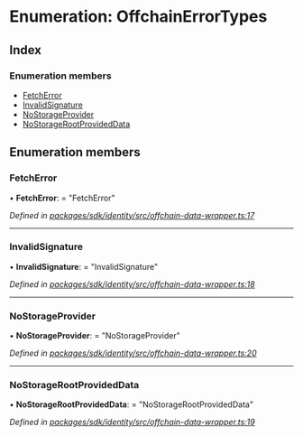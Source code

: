 # Enumeration: OffchainErrorTypes

## Index

### Enumeration members

* [FetchError](_offchain_data_wrapper_.offchainerrortypes.md#fetcherror)
* [InvalidSignature](_offchain_data_wrapper_.offchainerrortypes.md#invalidsignature)
* [NoStorageProvider](_offchain_data_wrapper_.offchainerrortypes.md#nostorageprovider)
* [NoStorageRootProvidedData](_offchain_data_wrapper_.offchainerrortypes.md#nostoragerootprovideddata)

## Enumeration members

###  FetchError

• **FetchError**: = "FetchError"

*Defined in [packages/sdk/identity/src/offchain-data-wrapper.ts:17](https://github.com/celo-org/celo-monorepo/blob/master/packages/sdk/identity/src/offchain-data-wrapper.ts#L17)*

___

###  InvalidSignature

• **InvalidSignature**: = "InvalidSignature"

*Defined in [packages/sdk/identity/src/offchain-data-wrapper.ts:18](https://github.com/celo-org/celo-monorepo/blob/master/packages/sdk/identity/src/offchain-data-wrapper.ts#L18)*

___

###  NoStorageProvider

• **NoStorageProvider**: = "NoStorageProvider"

*Defined in [packages/sdk/identity/src/offchain-data-wrapper.ts:20](https://github.com/celo-org/celo-monorepo/blob/master/packages/sdk/identity/src/offchain-data-wrapper.ts#L20)*

___

###  NoStorageRootProvidedData

• **NoStorageRootProvidedData**: = "NoStorageRootProvidedData"

*Defined in [packages/sdk/identity/src/offchain-data-wrapper.ts:19](https://github.com/celo-org/celo-monorepo/blob/master/packages/sdk/identity/src/offchain-data-wrapper.ts#L19)*
